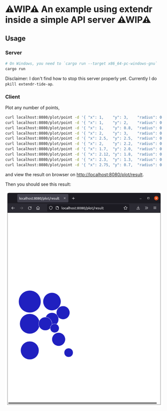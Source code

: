 ⚠WIP⚠ An example using extendr inside a simple API server ⚠WIP⚠
====================================================

## Usage

### Server

```sh
# On Windows, you need to `cargo run --target x86_64-pc-windows-gnu`
cargo run
```

Disclaimer: I don't find how to stop this server properly yet. Currently I do `pkill extendr-tide-ap`.

### Client

Plot any number of points,

```sh
curl localhost:8080/plot/point -d '{ "x": 1,    "y": 3,    "radius": 0.5  }'
curl localhost:8080/plot/point -d '{ "x": 1,    "y": 2,    "radius": 0.45 }'
curl localhost:8080/plot/point -d '{ "x": 1,    "y": 0.8,  "radius": 0.41 }'
curl localhost:8080/plot/point -d '{ "x": 2,    "y": 3,    "radius": 0.4  }'
curl localhost:8080/plot/point -d '{ "x": 2.5,  "y": 2.5,  "radius": 0.3  }'
curl localhost:8080/plot/point -d '{ "x": 2,    "y": 2.2,  "radius": 0.3  }'
curl localhost:8080/plot/point -d '{ "x": 1.7,  "y": 2.0,  "radius": 0.3  }'
curl localhost:8080/plot/point -d '{ "x": 2.12, "y": 1.8,  "radius": 0.2  }'
curl localhost:8080/plot/point -d '{ "x": 2.3,  "y": 1.3,  "radius": 0.3  }'
curl localhost:8080/plot/point -d '{ "x": 2.75, "y": 0.7,  "radius": 0.2  }'
```

and view the result on browser on <http://localhost:8080/plot/result>.

Then you should see this result:

![](./screenshot.png)
